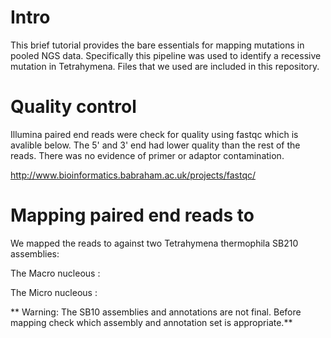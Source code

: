 # Intro

This brief tutorial provides the bare essentials for mapping mutations in pooled NGS data. 
Specifically this pipeline was used to identify a recessive mutation in Tetrahymena.  Files 
that we used are included in this repository.

# Quality control

Illumina paired end reads were check for quality using fastqc which is avalible below.  The 5' 
and 3' end had lower quality than the rest of the reads.  There was no evidence of primer or adaptor 
contamination. 


   http://www.bioinformatics.babraham.ac.uk/projects/fastqc/

# Mapping paired end reads to 

We mapped the reads to against two Tetrahymena thermophila SB210 assemblies:

The Macro nucleous :

The Micro nucleous : 

** Warning: The SB10 assemblies and annotations are not final.  Before mapping check which assembly and annotation set is appropriate.** 
